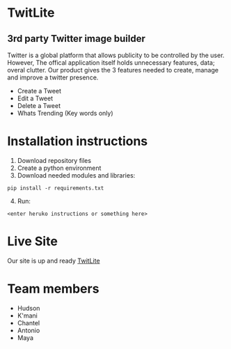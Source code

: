# TwitLite
## 3rd party Twitter image builder

Twitter is a global platform that allows publicity to be controlled by the user. However, The offical application itself holds unnecessary features, data; overal clutter. Our product gives the 3 features needed to create, manage and improve a twitter presence.

+ Create a Tweet
+ Edit a Tweet
+ Delete a Tweet
+ Whats Trending (Key words only)

# Installation instructions

1. Download repository files
2. Create a python environment
3. Download needed modules and libraries:
```
pip install -r requirements.txt
```
4. Run:
```
<enter heruko instructions or something here>
```

# Live Site
Our site is up and ready
[TwitLite](https://stark-savannah-30879.herokuapp.com/login)

# Team members
- Hudson
- K'mani
- Chantel
- Antonio
- Maya
